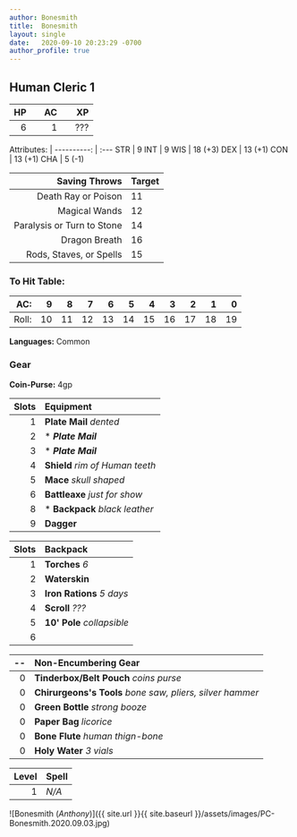 ```yaml
---
author: Bonesmith
title:  Bonesmith
layout: single
date:   2020-09-10 20:23:29 -0700
author_profile: true
---
```


## Human Cleric 1

  HP | |   AC | |   XP |
---: |-| ---: |-| ---: |
   6 | |    1 | | ???  |


Attributes: |
----------: | :---
STR |  9
INT |  9
WIS | 18 (+3)
DEX | 13 (+1)
CON | 13 (+1)
CHA |  5 (-1)


Saving Throws              | Target
-------------------------: | :-----
Death Ray or Poison        | 11
Magical Wands              | 12
Paralysis or Turn to Stone | 14
Dragon Breath              | 16
Rods, Staves, or Spells    | 15


### To Hit Table:

  AC: |  9 |  8 |  7 |  6 |  5 |  4 |  3 |  2 |  1 |  0
----: | -: | -: | -: | -: | -: | -: | -: | -: | -: | -:
Roll: | 10 | 11 | 12 | 13 | 14 | 15 | 16 | 17 | 18 | 19


**Languages:** Common


### Gear

**Coin-Purse:** 4gp

Slots | Equipment
----: | :---
1 | **Plate Mail** _dented_
2 | * **_Plate Mail_**
3 | * **_Plate Mail_**
4 | **Shield** _rim of Human teeth_
5 | **Mace** _skull shaped_
6 | **Battleaxe** _just for show_
8 | * **Backpack** _black leather_
9 | **Dagger**

Slots | Backpack
----: | :----
 1 | **Torches** _6_
 2 | **Waterskin**
 3 | **Iron Rations** _5 days_
 4 | **Scroll** _???_
 5 | **10' Pole** _collapsible_
 6 | 

 --  | Non-Encumbering Gear
---: | :---
 0 | **Tinderbox/Belt Pouch** _coins purse_
 0 | **Chirurgeons's Tools** _bone saw, pliers, silver hammer_
 0 | **Green Bottle** _strong booze_
 0 | **Paper Bag** _licorice_
 0 | **Bone Flute** _human thign-bone_
 0 | **Holy Water** _3 vials_

Level | Spell
----: | :----
    1 | _N/A_

![Bonesmith (_Anthony_)]({{ site.url }}{{ site.baseurl }}/assets/images/PC-Bonesmith.2020.09.03.jpg)

